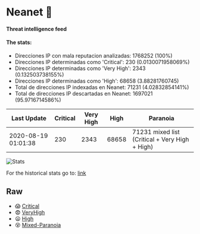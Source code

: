 # Neanet :hocho:
#### Threat intelligence feed
#### The stats:

- Direcciones IP con mala reputacion analizadas: 1768252 (100%)
- Direcciones IP determinadas como 'Critical':  230 (0.0130071958069%)
- Direcciones IP determinadas como 'Very High':  2343 (0.132503738155%)
- Direcciones IP determinadas como 'High':  68658 (3.88281760745)
- Total de direcciones IP indexadas en Neanet:  71231 (4.02832854141%)
- Total de direcciones IP descartadas en Neanet:  1697021 (95.9716714586%)

| Last Update | Critical | Very High | High | Paranoia |
| --- | --- | --- | --- | --- |
| 2020-08-19 01:01:38 | 230 | 2343 | 68658 | 71231 mixed list (Critical + Very High + High)|

![Stats](https://docs.google.com/spreadsheets/d/e/2PACX-1vSnaNMIXVabIpDJjufMlzH7poXnshF3mgd8Is1g9ytUEzVsP5my4Trn8f-xkoLLQ38xpL3HtmUexLo6/pubchart?oid=501124687&format=image)

For the historical stats go to: [link](/stats.csv)
## Raw
- :scream: [Critical](https://raw.githubusercontent.com/JavaGarcia/Neanet/master/blacklists/neanet_critical.txt)
- :fearful: [VeryHigh](https://raw.githubusercontent.com/JavaGarcia/Neanet/master/blacklists/neanet_veryHigh.txtt)
- :frowning: [High](https://raw.githubusercontent.com/JavaGarcia/Neanet/master/blacklists/neanet_high.txt)
- :dizzy_face: [Mixed-Paranoia](https://raw.githubusercontent.com/JavaGarcia/Neanet/master/blacklists/neanet_all.txt)




























































































































































































































































































